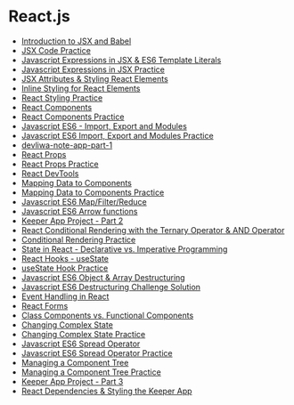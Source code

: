 # React.js

- [Introduction to JSX and Babel](https://github.com/devliwa/intro-to-jsx)
- [JSX Code Practice](https://github.com/devliwa/jsx-code-practice)
- [Javascript Expressions in JSX & ES6 Template Literals](https://github.com/devliwa/javascript-expressions-in-jsx)
- [Javascript Expressions in JSX Practice](https://github.com/devliwa/javascript-expressions-in-jsx-practice)
- [JSX Attributes & Styling React Elements](https://github.com/devliwa/jsx-attributes-and-styling)
- [Inline Styling for React Elements](https://github.com/devliwa/inline-styling-in-jsx)
- [React Styling Practice](https://github.com/devliwa/react-styling-practice)
- [React Components](https://github.com/devliwa/react-components)
- [React Components Practice](https://github.com/devliwa/react-components-practice)
- [Javascript ES6 - Import, Export and Modules](https://github.com/devliwa/es6-import-export-and-modules)
- [Javascript ES6 Import, Export and Modules Practice](https://github.com/devliwa/es6-import-export-practice)
- [devliwa-note-app-part-1](https://github.com/devliwa/devliwa-note-app-part-1)
- [React Props](https://github.com/devliwa/react-props)
- [React Props Practice](https://github.com/devliwa/react-props-practice)
- [React DevTools](https://github.com/devliwa/react-devtools)
- [Mapping Data to Components](https://github.com/devliwa/mapping-components)
- [Mapping Data to Components​ Practice](https://github.com/devliwa/mapping-components-practice)
- [Javascript ES6 Map/Filter/Reduce](https://github.com/devliwa/map-filter-reduce)
- [Javascript ES6 Arrow functions](https://github.com/devliwa/es6-arrow-functions)
- [Keeper App Project - Part 2]()
- [React Conditional Rendering with the Ternary Operator & AND Operator]()
- [Conditional Rendering Practice]()
- [State in React - Declarative vs. Imperative Programming]()
- [React Hooks - useState]()
- [useState Hook Practice]()
- [Javascript ES6 Object & Array Destructuring]()
- [Javascript ​ES6 Destructuring Challenge Solution]()
- [Event Handling in React]()
- [React Forms]()
- [Class Components vs. Functional Components]()
- [Changing Complex State]()
- [Changing Complex State Practice]()
- [Javascript ES6 Spread Operator]()
- [Javascript ES6 Spread Operator Practice]()
- [Managing a Component Tree]()
- [Managing a Component Tree Practice]()
- [Keeper App Project - Part 3]()
- [React Dependencies & Styling the Keeper App]()
  

